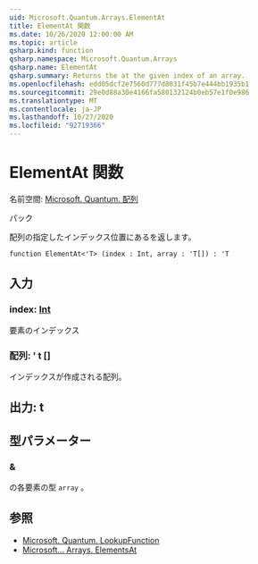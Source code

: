 ```yaml
---
uid: Microsoft.Quantum.Arrays.ElementAt
title: ElementAt 関数
ms.date: 10/26/2020 12:00:00 AM
ms.topic: article
qsharp.kind: function
qsharp.namespace: Microsoft.Quantum.Arrays
qsharp.name: ElementAt
qsharp.summary: Returns the at the given index of an array.
ms.openlocfilehash: edd05dcf2e7560d777d8031f45b7e444bb1935b1
ms.sourcegitcommit: 29e0d88a30e4166fa580132124b0eb57e1f0e986
ms.translationtype: MT
ms.contentlocale: ja-JP
ms.lasthandoff: 10/27/2020
ms.locfileid: "92719366"
---
```

# <a name="elementat-function"></a>ElementAt 関数

名前空間: [Microsoft. Quantum. 配列](xref:Microsoft.Quantum.Arrays)

パック [](https://nuget.org/packages/)


配列の指定したインデックス位置にあるを返します。

```qsharp
function ElementAt<'T> (index : Int, array : 'T[]) : 'T
```


## <a name="input"></a>入力

### <a name="index--int"></a>index: [Int](xref:microsoft.quantum.lang-ref.int)

要素のインデックス


### <a name="array--t"></a>配列: ' t []

インデックスが作成される配列。



## <a name="output--t"></a>出力: t



## <a name="type-parameters"></a>型パラメーター

### <a name="t"></a>&

の各要素の型 `array` 。

## <a name="see-also"></a>参照

- [Microsoft. Quantum. LookupFunction](xref:Microsoft.Quantum.Arrays.LookupFunction)
- [Microsoft... Arrays. ElementsAt](xref:Microsoft.Quantum.Arrays.ElementsAt)